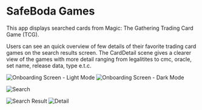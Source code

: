 # SafeBoda Games

This app displays searched cards from Magic: The Gathering Trading Card Game (TCG).

Users can see an quick overview of few details of their favorite trading card games on the search results screen.
The CardDetail scene gives a clearer view of the games with more detail ranging from legalitites to cmc, oracle, set name, release data, type e.t.c.



![Onboarding Screen - Light Mode](https://res.cloudinary.com/dyuuulmg0/image/upload/c_scale,h_620/v1597540890/IMG-20200625-WA0005.jpg)
![Onboarding Screen - Dark Mode](https://res.cloudinary.com/dyuuulmg0/image/upload/c_scale,h_620/v1597540890/IMG-20200625-WA0004.jpg)


   ![Search](https://res.cloudinary.com/dyuuulmg0/image/upload/c_scale,h_620/v1597540863/Simulator_Screen_Shot_-_iPhone_11_-_2020-08-16_at_02.06.28.png)
   

![Search Result](https://res.cloudinary.com/dyuuulmg0/image/upload/c_scale,h_620/v1597540883/Simulator_Screen_Shot_-_iPhone_11_-_2020-08-16_at_02.07.40.png)
![Detail](https://res.cloudinary.com/dyuuulmg0/image/upload/c_scale,h_620/v1597540886/Simulator_Screen_Shot_-_iPhone_11_-_2020-08-16_at_02.07.56.png)
